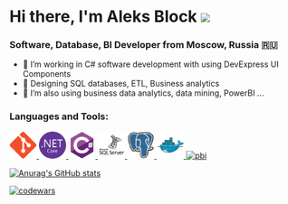 <h1 align="left">Hi there, I'm Aleks Block
<img src="https://github.com/blackcater/blackcater/raw/main/images/Hi.gif" height="32"/></h1>
<h3 align="left">Software, Database, BI Developer from Moscow, Russia 🇷🇺</h3>

- :rocket: I’m working in C# software development with using DevExpress UI Components
- :battery: Designing SQL databases, ETL, Business analytics
- :dart: I’m also using business data analytics, data mining, PowerBI ...
 
<!--
- 👀 💞️ I’m looking to collaborate on ...
- 📫 How to reach me ...:mortar_board:
-->

<h3 align="left">Languages and Tools:</h3>
<p align="left">
  <a href="https://git-scm.com/" target="_blank"> <img src="https://github.com/devicons/devicon/blob/master/icons/git/git-original.svg" alt="git" width="48" height="48" /> </a>
  <a href="https://dotnet.microsoft.com/en-us/" target="_blank"> <img src="https://github.com/devicons/devicon/blob/master/icons/dotnetcore/dotnetcore-original.svg" alt="dotnet" width="48" height="48" /> </a>
  <a href="https://dotnet.microsoft.com/en-us/languages/csharp" target="_blank"> <img src="https://github.com/devicons/devicon/blob/master/icons/csharp/csharp-original.svg" alt="c#" width="48" height="48" /> </a>
   <!-- <a href="https://www.devexpress.com/" target="_blank"> <img src="https://avatars.githubusercontent.com/u/4243232?s=200&v=4" alt="dev" width="40" height="40" /> </a> -->
  <a href="https://www.microsoft.com/en-us/sql-server" target="_blank"> <img src="https://github.com/devicons/devicon/blob/master/icons/microsoftsqlserver/microsoftsqlserver-plain-wordmark.svg" alt="mssql" width="48" height="48" /> </a>
  <a href="https://www.postgresql.org/" target="_blank"> <img src="https://github.com/devicons/devicon/blob/master/icons/postgresql/postgresql-original.svg" alt="psql" width="48" height="48" /> </a>
  <a href="https://www.docker.com/" target="_blank"> <img src="https://github.com/devicons/devicon/blob/master/icons/docker/docker-original.svg" alt="docker" width="48" height="48" /> </a>
    <a href="https://powerbi.microsoft.com/ru-ru/" target="_blank"> <img src="https://github.com/microsoft/PowerBI-Icons/blob/main/PNG/Power-BI.png" alt="pbi" width="40" height="40" /> </a>
</p>


<!---Для компактной версии
[![Top Langs](https://github-readme-stats.vercel.app/api/top-langs/?username=aleksblock&layout=compact)](https://github.com/aleksblock/github-readme-stats)
-->

[![Anurag's GitHub stats](https://github-readme-stats.vercel.app/api?username=aleksblock)](https://github.com/aleksblock/github-readme-stats)



[![codewars](https://www.codewars.com/users/aleksblock/badges/large)](https://www.codewars.com/users/aleksblock)   

<!---
aleksblock/aleksblock is a ✨ special ✨ repository because its `README.md` (this file) appears on your GitHub profile.
You can click the Preview link to take a look at your changes.
--->
